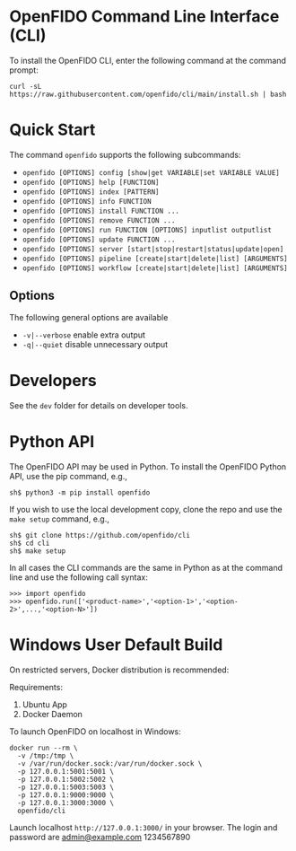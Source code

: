 # OpenFIDO Command Line Interface (CLI)

To install the OpenFIDO CLI, enter the following command at the command prompt:

~~~
curl -sL https://raw.githubusercontent.com/openfido/cli/main/install.sh | bash
~~~

# Quick Start

The command `openfido` supports the following subcommands:

* `openfido [OPTIONS] config [show|get VARIABLE|set VARIABLE VALUE]`
* `openfido [OPTIONS] help [FUNCTION]`
* `openfido [OPTIONS] index [PATTERN]`
* `openfido [OPTIONS] info FUNCTION`
* `openfido [OPTIONS] install FUNCTION ...`
* `openfido [OPTIONS] remove FUNCTION ...`
* `openfido [OPTIONS] run FUNCTION [OPTIONS] inputlist outputlist`
* `openfido [OPTIONS] update FUNCTION ...`
* `openfido [OPTIONS] server [start|stop|restart|status|update|open]`
* `openfido [OPTIONS] pipeline [create|start|delete|list] [ARGUMENTS]`
* `openfido [OPTIONS] workflow [create|start|delete|list] [ARGUMENTS]`

## Options

The following general options are available

* `-v|--verbose`   enable extra output
* `-q|--quiet`     disable unnecessary output

# Developers

See the `dev` folder for details on developer tools.

# Python API

The OpenFIDO API may be used in Python.  To install the OpenFIDO Python API, use the pip command, e.g.,

~~~
sh$ python3 -m pip install openfido
~~~

If you wish to use the local development copy, clone the repo and use the `make setup` command, e.g.,

~~~
sh$ git clone https://github.com/openfido/cli
sh$ cd cli
sh$ make setup
~~~


In all cases the CLI commands are the same in Python as at the command line and use the following call syntax:

~~~
>>> import openfido
>>> openfido.run(['<product-name>','<option-1>','<option-2>',...,'<option-N>'])
~~~
# Windows User Default Build

On restricted servers, Docker distribution is recommended: 

Requirements: 
1. Ubuntu App 
2. Docker Daemon

To launch OpenFIDO on localhost in Windows: 
~~~
docker run --rm \
  -v /tmp:/tmp \
  -v /var/run/docker.sock:/var/run/docker.sock \
  -p 127.0.0.1:5001:5001 \
  -p 127.0.0.1:5002:5002 \
  -p 127.0.0.1:5003:5003 \
  -p 127.0.0.1:9000:9000 \
  -p 127.0.0.1:3000:3000 \
  openfido/cli
~~~

Launch localhost `http://127.0.0.1:3000/` in your browser. 
The login and password are admin@example.com 1234567890
